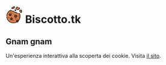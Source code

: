 # [<img src="assets/images/cookie.png" alt="Immagine biscotto" width="45px"/>](https://biscotto.tk) Biscotto.tk

## Gnam gnam

Un'esperienza interattiva alla scoperta dei cookie. Visita [il sito](https://biscotto.tk).
